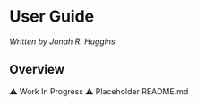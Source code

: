 # User Guide

_Written by Jonah R. Huggins_

## Overview
⚠️ Work In Progress ⚠️ 
Placeholder README.md

